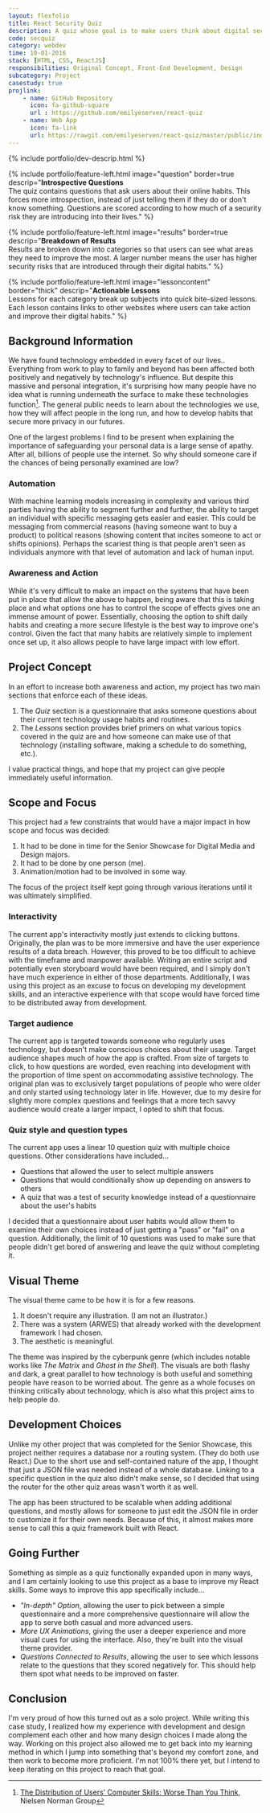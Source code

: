 ```yaml
---
layout: flexfolio
title: React Security Quiz
description: A quiz whose goal is to make users think about digital security habits introspectively, then give them information to change weak habits.
code: secquiz
category: webdev
time: 10-01-2016
stack: [HTML, CSS, ReactJS]
responsibilities: Original Concept, Front-End Development, Design
subcategory: Project
casestudy: true
projlink:
    - name: GitHub Repository
      icon: fa-github-square
      url : https://github.com/emilyeserven/react-quiz
    - name: Web App
      icon: fa-link
      url: https://rawgit.com/emilyeserven/react-quiz/master/public/index.html
---
```


{% include portfolio/dev-descrip.html %}

{% include portfolio/feature-left.html
    image="question"
    border=true
    descrip="<strong>Introspective Questions</strong><br />The quiz contains questions that ask users about their online habits. This forces more introspection, instead of just telling them if they do or don't know something. Questions are scored according to how much of a security risk they are introducing into their lives." %}

{% include portfolio/feature-left.html
    image="results"
    border=true
    descrip="<strong>Breakdown of Results</strong><br />Results are broken down into categories so that users can see what areas they need to improve the most. A larger number means the user has higher security risks that are introduced through their digital habits." %}

{% include portfolio/feature-left.html
    image="lessoncontent"
    border="thick"
    descrip="<strong>Actionable Lessons</strong><br />Lessons for each category break up subjects into quick bite-sized lessons. Each lesson contains links to other websites where users can take action and improve their digital habits." %}

## Background Information

We have found technology embedded in every facet of our lives.. Everything from work to play to family and beyond has been affected both positively and negatively by technology's influence. But despite this massive and personal integration, it's surprising how many people have no idea what is running underneath the surface to make these technologies function[^skilldistro]. The general public needs to learn about the technologies we use, how they will affect people in the long run, and how to develop habits that secure more privacy in our futures.

One of the largest problems I find to be present when explaining the importance of safeguarding your personal data is a large sense of apathy. After all, billions of people use the internet. So why should someone care if the chances of being personally examined are low?

### Automation

With machine learning models increasing in complexity and various third parties having the ability to segment further and further, the ability to target an individual with specific messaging gets easier and easier. This could be messaging from commercial reasons (having someone want to buy a product) to political reasons (showing content that incites someone to act or shifts opinions). Perhaps the scariest thing is that people aren't seen as individuals anymore with that level of automation and lack of human input.

### Awareness and Action

While it's very difficult to make an impact on the systems that have been put in place that allow the above to happen, being aware that this is taking place and what options one has to control the scope of effects gives one an immense amount of power. Essentially, choosing the option to shift daily habits and creating a more secure lifestyle is the best way to improve one's control. Given the fact that many habits are relatively simple to implement once set up, it also allows people to have large impact with low effort.

## Project Concept

In an effort to increase both awareness and action, my project has two main sections that enforce each of these ideas.

1. The *Quiz* section is a questionnaire that asks someone questions about their current technology usage habits and routines.
2. The *Lessons* section provides brief primers on what various topics covered in the quiz are and how someone can make use of that technology (installing software, making a schedule to do something, etc.).

I value practical things, and hope that my project can give people immediately useful information.

## Scope and Focus

This project had a few constraints that would have a major impact in how scope and focus was decided:

1. It had to be done in time for the Senior Showcase for Digital Media and Design majors.
2. It had to be done by one person (me).
3. Animation/motion had to be involved in some way.

The focus of the project itself kept going through various iterations until it was ultimately simplified.

### Interactivity

The current app's interactivity mostly just extends to clicking buttons. Originally, the plan was to be more immersive and have the user experience results of a data breach. However, this proved to be too difficult to achieve with the timeframe and manpower available. Writing an entire script and potentially even storyboard would have been required, and I simply don't have much experience in either of those departments. Additionally, I was using this project as an excuse to focus on developing my development skills, and an interactive experience with that scope would have forced time to be distributed away from development.

### Target audience

The current app is targeted towards someone who regularly uses technology, but doesn't make conscious choices about their usage. Target audience shapes much of how the app is crafted. From size of targets to click, to how questions are worded, even reaching into development with the proportion of time spent on accommodating assistive technology. The original plan was to exclusively target populations of people who were older and only started using technology later in life. However, due to my desire for slightly more complex questions and feelings that a more tech savvy audience would create a larger impact, I opted to shift that focus.

### Quiz style and question types

The current app uses a linear 10 question quiz with multiple choice questions. Other considerations have included...

* Questions that allowed the user to select multiple answers
* Questions that would conditionally show up depending on answers to others
* A quiz that was a test of security knowledge instead of a questionnaire about the user's habits

I decided that a questionnaire about user habits would allow them to examine their own choices instead of just getting a "pass" or "fail" on a question. Additionally, the limit of 10 questions was used to make sure that people didn't get bored of answering and leave the quiz without completing it.

## Visual Theme

The visual theme came to be how it is for a few reasons.

1. It doesn't require any illustration. (I am not an illustrator.)
2. There was a system (ARWES) that already worked with the development framework I had chosen.
3. The aesthetic is meaningful.

The theme was inspired by the cyberpunk genre (which includes notable works like *The Matrix* and *Ghost in the Shell*). The visuals are both flashy and dark, a great parallel to how technology is both useful and something people have reason to be worried about. The genre as a whole focuses on thinking critically about technology, which is also what this project aims to help people do.

## Development Choices

Unlike my other project that was completed for the Senior Showcase, this project neither requires a database nor a routing system. (They do both use React.) Due to the short use and self-contained nature of the app, I thought that just a JSON file was needed instead of a whole database. Linking to a specific question in the quiz also didn't make sense, so I decided that using the router for the other quiz areas wasn't worth it as well.

The app has been structured to be scalable when adding additional questions, and mostly allows for someone to just edit the JSON file in order to customize it for their own needs. Because of this, it almost makes more sense to call this a quiz framework built with React.

## Going Further

Something as simple as a quiz functionally expanded upon in many ways, and I am certainly looking to use this project as a base to improve my React skills. Some ways to improve this app specifically include...

* *"In-depth" Option*, allowing the user to pick between a simple questionnaire and a more comprehensive questionnaire will allow the app to serve both casual and more advanced users.
* *More UX Animations*, giving the user a deeper experience and more visual cues for using the interface. Also, they're built into the visual theme provider.
* *Questions Connected to Results*, allowing the user to see which lessons relate to the questions that they scored negatively for. This should help them spot what needs to be improved on faster.

## Conclusion

I'm very proud of how this turned out as a solo project. While writing this case study, I realized how my experience with development and design complement each other and how many design choices I made along the way. Working on this project also allowed me to get back into my learning method in which I jump into something that's beyond my comfort zone, and then work to become more proficient. I'm not 100% there yet, but I intend to keep iterating on this project to reach that goal.

[^skilldistro]: [The Distribution of Users’ Computer Skills: Worse Than You Think](https://www.nngroup.com/articles/computer-skill-levels/), Nielsen Norman Group